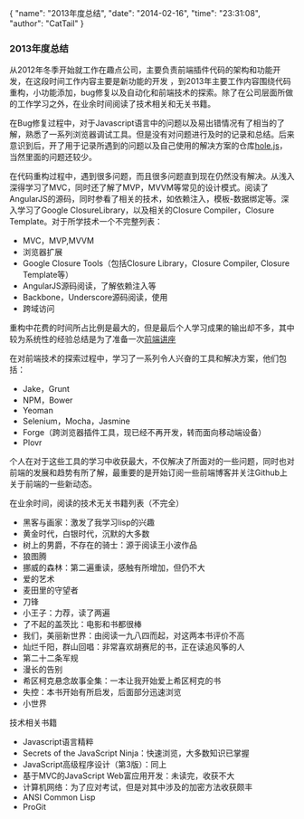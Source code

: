 {
  "name": "2013年度总结",
  "date": "2014-02-16",
  "time": "23:31:08",
  "author": "CatTail"
} 
### 2013年度总结

从2012年冬季开始就工作在趣点公司，主要负责前端插件代码的架构和功能开发，在这段时间工作内容主要是新功能的开发 ，到2013年主要工作内容围绕代码重构，小功能添加，bug修复以及自动化和前端技术的探索。除了在公司层面所做的工作学习之外，在业余时间阅读了技术相关和无关书籍。

在Bug修复过程中，对于Javascript语言中的问题以及易出错情况有了相当的了解，熟悉了一系列浏览器调试工具。但是没有对问题进行及时的记录和总结。后来意识到后，开了用于记录所遇到的问题以及自己使用的解决方案的仓库[hole.js](https://CatTail/hole.js)，当然里面的问题还较少。

在代码重构过程中，遇到很多问题，而且很多问题直到现在仍然没有解决。从浅入深得学习了MVC，同时还了解了MVP，MVVM等常见的设计模式。阅读了AngularJS的源码，同时参看了相关的技术，如依赖注入，模板-数据绑定等。深入学习了Google ClosureLibrary，以及相关的Closure Compiler，Closure Template。对于所学技术一个不完整列表：

  * MVC，MVP,MVVM
  * 浏览器扩展
  * Google Closure Tools（包括Closure Library，Closure Compiler, Closure Template等）
  * AngularJS源码阅读，了解依赖注入等
  * Backbone，Underscore源码阅读，使用
  * 跨域访问  

重构中花费的时间所占比例是最大的，但是最后个人学习成果的输出却不多，其中较为系统性的经验总结是为了准备一次[前端讲座](Tech/2013/06/30/javascript-lecture/index.html)

在对前端技术的探索过程中，学习了一系列令人兴奋的工具和解决方案，他们包括：

  * Jake，Grunt
  * NPM，Bower
  * Yeoman
  * Selenium，Mocha，Jasmine
  * Forge（跨浏览器插件工具，现已经不再开发，转而面向移动端设备）
  * Plovr

个人在对于这些工具的学习中收获最大，不仅解决了所面对的一些问题，同时也对前端的发展和趋势有所了解，最重要的是开始订阅一些前端博客并关注Github上关于前端的一些新动态。

在业余时间，阅读的技术无关书籍列表（不完全）

  * 黑客与画家：激发了我学习lisp的兴趣
  * 黄金时代，白银时代，沉默的大多数
  * 树上的男爵，不存在的骑士：源于阅读王小波作品
  * 狼图腾
  * 挪威的森林：第二遍重读，感触有所增加，但仍不大
  * 爱的艺术
  * 麦田里的守望者
  * 刀锋
  * 小王子：力荐，读了两遍
  * 了不起的盖茨比：电影和书都很棒
  * 我们，美丽新世界：由阅读一九八四而起，对这两本书评价不高
  * 灿烂千阳，群山回唱：非常喜欢胡赛尼的书，正在读追风筝的人
  * 第二十二条军规
  * 漫长的告别
  * 希区柯克悬念故事全集：一本让我开始爱上希区柯克的书
  * 失控：本书开始有所启发，后面部分迅速浏览
  * 小世界
  
技术相关书籍
  
  * Javascript语言精粹
  * Secrets of the JavaScript Ninja：快速浏览，大多数知识已掌握
  * JavaScript高级程序设计（第3版）：同上
  * 基于MVC的JavaScript Web富应用开发：未读完，收获不大
  * 计算机网络：为了应对考试，但是对其中涉及的加密方法收获颇丰
  * ANSI Common Lisp
  * ProGit
